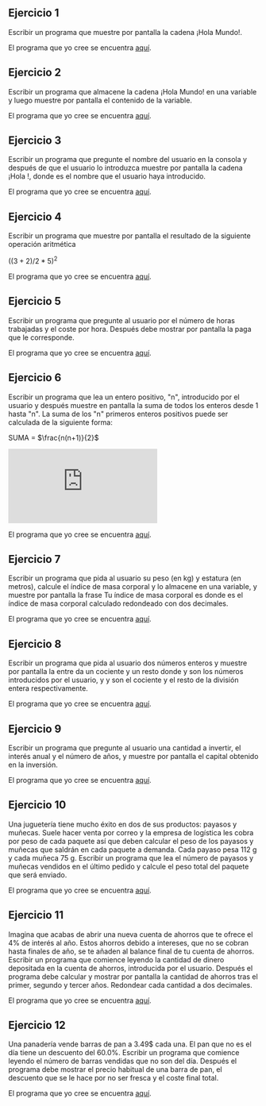 Ejercicio 1
-----------

Escribir un programa que muestre por pantalla la cadena ¡Hola Mundo!. 

El programa que yo cree se encuentra [aquí](https://github.com/SyZeck/Ejercicios-de-Programacion-con-Python/tree/main/Tipos%20de%20Datos%20Simples/Ejercicio%201).

Ejercicio 2
-----------

Escribir un programa que almacene la cadena ¡Hola Mundo! en una variable y luego muestre por pantalla el contenido de la variable.

El programa que yo cree se encuentra [aquí](https://github.com/SyZeck/Ejercicios-de-Programacion-con-Python/tree/main/Tipos%20de%20Datos%20Simples/Ejercicio%202).


Ejercicio 3
-----------

Escribir un programa que pregunte el nombre del usuario en la consola y después de que el usuario lo introduzca muestre por pantalla la cadena ¡Hola <nombre>!, donde <nombre> es el nombre que el usuario haya introducido.

El programa que yo cree se encuentra [aquí](https://github.com/SyZeck/Ejercicios-de-Programacion-con-Python/tree/main/Tipos%20de%20Datos%20Simples/Ejercicio%203).


Ejercicio 4
-----------

Escribir un programa que muestre por pantalla el resultado de la siguiente operación aritmética 
 
$((3+2)/2*5)^2$

El programa que yo cree se encuentra [aquí](https://github.com/SyZeck/Ejercicios-de-Programacion-con-Python/tree/main/Tipos%20de%20Datos%20Simples/Ejercicio%204).

Ejercicio 5
-----------

Escribir un programa que pregunte al usuario por el número de horas trabajadas y el coste por hora. Después debe mostrar por pantalla la paga que le corresponde.

El programa que yo cree se encuentra [aquí](https://github.com/SyZeck/Ejercicios-de-Programacion-con-Python/tree/main/Tipos%20de%20Datos%20Simples/Ejercicio%205).

Ejercicio 6
-----------

Escribir un programa que lea un entero positivo, "n", introducido por el usuario y después muestre en pantalla la suma de todos los enteros desde 1 hasta "n". La suma de los "n" primeros enteros positivos puede ser calculada de la siguiente forma:

SUMA = $\frac{n(n+1)}{2}$
 
 ![SUMA = \frac{n(n+1)}{2}](https://latex.codecogs.com/png.latex?%5Cdpi%7B300%7D%20%5Clarge%20SUMA%20%3D%20%5Cfrac%7Bn%28n%2B1%29%7D%7B2%7D)


El programa que yo cree se encuentra [aquí](https://github.com/SyZeck/Ejercicios-de-Programacion-con-Python/tree/main/Tipos%20de%20Datos%20Simples/Ejercicio%206).

Ejercicio 7
-----------

Escribir un programa que pida al usuario su peso (en kg) y estatura (en metros), calcule el índice de masa corporal y lo almacene en una variable, y muestre por pantalla la frase Tu índice de masa corporal es <imc> donde <imc> es el índice de masa corporal calculado redondeado con dos decimales.

El programa que yo cree se encuentra [aquí](https://github.com/SyZeck/Ejercicios-de-Programacion-con-Python/tree/main/Tipos%20de%20Datos%20Simples/Ejercicio%207).

Ejercicio 8
-----------

Escribir un programa que pida al usuario dos números enteros y muestre por pantalla la <n> entre <m> da un cociente <c> y un resto <r> donde <n> y <m> son los números introducidos por el usuario, y <c> y <r> son el cociente y el resto de la división entera respectivamente.

El programa que yo cree se encuentra [aquí](https://github.com/SyZeck/Ejercicios-de-Programacion-con-Python/tree/main/Tipos%20de%20Datos%20Simples/Ejercicio%208).

Ejercicio 9
-----------

Escribir un programa que pregunte al usuario una cantidad a invertir, el interés anual y el número de años, y muestre por pantalla el capital obtenido en la inversión.

El programa que yo cree se encuentra [aquí](https://github.com/SyZeck/Ejercicios-de-Programacion-con-Python/tree/main/Tipos%20de%20Datos%20Simples/Ejercicio%209).

Ejercicio 10
-----------

Una juguetería tiene mucho éxito en dos de sus productos: payasos y muñecas. Suele hacer venta por correo y la empresa de logística les cobra por peso de cada paquete así que deben calcular el peso de los payasos y muñecas que saldrán en cada paquete a demanda. Cada payaso pesa 112 g y cada muñeca 75 g. Escribir un programa que lea el número de payasos y muñecas vendidos en el último pedido y calcule el peso total del paquete que será enviado.

El programa que yo cree se encuentra [aquí](https://github.com/SyZeck/Ejercicios-de-Programacion-con-Python/tree/main/Tipos%20de%20Datos%20Simples/Ejercicio%2010).

Ejercicio 11
-----------

Imagina que acabas de abrir una nueva cuenta de ahorros que te ofrece el 4% de interés al año. Estos ahorros debido a intereses, que no se cobran hasta finales de año, se te añaden al balance final de tu cuenta de ahorros. Escribir un programa que comience leyendo la cantidad de dinero depositada en la cuenta de ahorros, introducida por el usuario. Después el programa debe calcular y mostrar por pantalla la cantidad de ahorros tras el primer, segundo y tercer años. Redondear cada cantidad a dos decimales.

El programa que yo cree se encuentra [aquí](https://github.com/SyZeck/Ejercicios-de-Programacion-con-Python/tree/main/Tipos%20de%20Datos%20Simples/Ejercicio%2011).

Ejercicio 12
-----------

Una panadería vende barras de pan a 3.49$ cada una. El pan que no es el día tiene un descuento del 60.0%. Escribir un programa que comience leyendo el número de barras vendidas que no son del día. Después el programa debe mostrar el precio habitual de una barra de pan, el descuento que se le hace por no ser fresca y el coste final total.

El programa que yo cree se encuentra [aquí](https://github.com/SyZeck/Ejercicios-de-Programacion-con-Python/tree/main/Tipos%20de%20Datos%20Simples/Ejercicio%2012).

